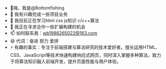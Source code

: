 - 👋嗨，我是@Bottomfishing
- 👀 我有兴趣完成一些项目业务
- 🌱 我目前正在学习html css js知识 c/c++算法
- 💞️ 我正在寻求合作一些扩展构建的机会
- 📫 如何联系我：wb1986265022@163.com
- 😄 代词：奋进 努力 爱拼
- ⚡ 有趣的事实：专注于前端搭建与算法研究的技术爱好者。擅长运用HTML、CSS、JavaScript等技术快速构建响应式网页，同时深入掌握多种算法，致力于将算法知识融入前端开发，提升页面性能与用户体验。

<!---
Bottomfishing/Bottomfishing 是一个 ✨ 特殊 ✨ 存储库，因为它的“README.md”（此文件）出现在您的 GitHub 个人资料上。
您可以点击预览链接来查看您的更改。
--->

